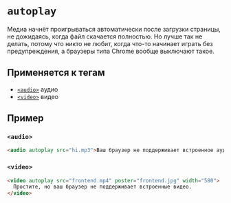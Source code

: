 # `autoplay`

Медиа начнёт проигрываться автоматически после загрузки страницы, не дожидаясь, когда файл скачается полностью. Но лучше так не делать, потому что никто не любит, когда что-то начинает играть без предупреждения, а браузеры типа Chrome вообще выключают такое.

## Применяется к тегам

- [`<audio>`](<../TAGS MEDIA/audio.md>) аудио
- [`<video>`](<../TAGS MEDIA/video.md>) видео

## Пример

### `<audio>`

```html
<audio autoplay src="hi.mp3">Ваш браузер не поддерживает встроенное аудио.</audio>
```

### `<video>`

```html
<video autoplay src="frontend.mp4" poster="frontend.jpg" width="580">
  Простите, но ваш браузер не поддерживает встроенные видео.
</video>
```
